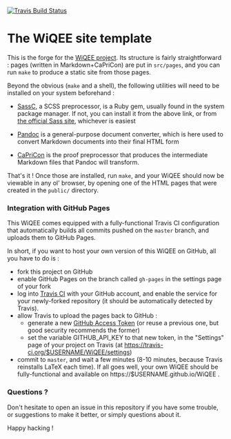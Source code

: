 [![Travis Build Status](https://travis-ci.org/lih/WiQEE.svg?branch=master)](https://travis-ci.org/lih/WiQEE)

The WiQEE site template
=======================

This is the forge for the [WiQEE project][wiqee]. Its structure is fairly
straightforward : pages (written in Markdown+CaPriCon) are put in
`src/pages`, and you can run `make` to produce a static site from
those pages.

Beyond the obvious (`make` and a shell), the following utilities will
need to be installed on your system beforehand :

  - [SassC][sassc], a SCSS preprocessor, is a Ruby gem, usually found
    in the system package manager. If not, you can install it from the
    above link, or from [the official Sass
    site](https://sass-lang.com/install), whichever is easiest

  - [Pandoc][pandoc] is a general-purpose document converter, which is here used
    to convert Markdown documents into their final HTML form

  - [CaPriCon][capricon] is the proof preprocessor that produces the
    intermediate Markdown files that Pandoc will transform.

That's it ! Once those are installed, run `make`, and your WiQEE
should now be viewable in any ol' browser, by opening one of the HTML
pages that were created in the `public/` directory.

### Integration with GitHub Pages

This WiQEE comes equipped with a fully-functional Travis CI
configuration that automatically builds all commits pushed on the
`master` branch, and uploads them to GitHub Pages.

In short, if you want to host your own version of this WiQEE on
GitHub, all you have to do is :

  - fork this project on GitHub
  - enable GitHub Pages on the branch called `gh-pages` in the
    settings page of your fork
  - log into [Travis CI] with your GitHub account, and enable the
    service for your newly-forked repository (it should be
    automatically detected by Travis).
  - allow Travis to upload the pages back to GitHub :
     - generate a new [GitHub Access
       Token](https://github.com/settings/tokens) (or reuse a previous
       one, but good security recommends the former)
     - set the variable GITHUB_API_KEY to that new token, in the
       "Settings" page of your project on Travis (at
       https://travis-ci.org/$USERNAME/WiQEE/settings)
  - commit to `master`, and wait a few minutes (8-10 minutes, because
    Travis reinstalls LaTeX each time). If all goes well, your own
    WiQEE should be fully-functional and available on
    https://$USERNAME.github.io/WiQEE .

### Questions ?

Don't hesitate to open an issue in this repository if you have some
trouble, or suggestions to make it better, or simply questions about
it.

Happy hacking !

[Travis CI]: https://travis-ci.org/
[sassc]: https://github.com/sass/sassc
[pandoc]: https://pandoc.org/
[capricon]: https://github.com/lih/BHR/releases
[wiqee]: https://lih.github.io/WiQEE/
